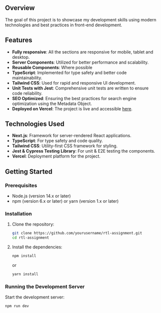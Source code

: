 
## Overview

The goal of this project is to showcase my development skills using modern technologies and best practices in front-end development.

## Features

- **Fully responsive**: All the sections are responsive for mobile, tablet and desktop.
- **Server Components**: Utilized for better performance and scalability.
- **Reusable Components**: Where possible
- **TypeScript**: Implemented for type safety and better code maintainability.
- **Tailwind CSS**: Used for rapid and responsive UI development.
- **Unit Tests with Jest**: Comprehensive unit tests are written to ensure code reliability.
- **SEO Optimized**: Ensuring the best practices for search engine optimization using the Metadata Object.
- **Deployed on Vercel**: The project is live and accessible [here](https://rtl-assignment-robin.vercel.app/).

## Technologies Used

- **Next.js**: Framework for server-rendered React applications.
- **TypeScript**: For type safety and code quality.
- **Tailwind CSS**: Utility-first CSS framework for styling.
- **Jest & Cypress Testing Library**: For unit & E2E testing the components.
- **Vercel**: Deployment platform for the project.

## Getting Started

### Prerequisites

- Node.js (version 14.x or later)
- npm (version 6.x or later) or yarn (version 1.x or later)

### Installation

1. Clone the repository:

   ```bash
   git clone https://github.com/yourusername/rtl-assignment.git
   cd rtl-assignment
   ```

2. Install the dependencies:

   ```bash
   npm install
   ```

   or

   ```bash
   yarn install
   ```

### Running the Development Server

Start the development server:

```bash
npm run dev
```
